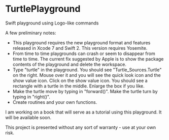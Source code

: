 # TurtlePlayground
Swift playground using Logo-like commands

A few preliminary notes:

* This playground requires the new playground format and features released in Xcode 7 and Swift 2. This version requires Yosemite.
* From time to time playgrounds can crash or seem to disappear from time to time. The current fix suggested by Apple is to show the package contents of the playground and delete the workspace.
* Type  "turtle" in the playground. You should see "Turtle_Sources.Turtle" on the right. Mouse over it and you will see the quick look icon and the show value icon. Click on the show value icon. You should see a rectangle with a turtle in the middle. Enlarge the box if you like.
* Make the turtle move by typing in "forward()". Make the turtle turn by typing in "right()".
* Create routines and your own functions.

I am working on a book that will serve as a tutorial using this playground. It will be available soon.

This project is presented without any sort of warranty - use at your own risk.

